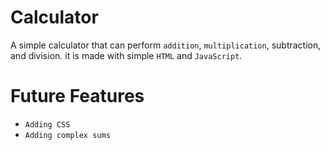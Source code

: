 # Calculator
A simple calculator that can perform `addition`, `multiplication`, subtraction, and division. it is made with simple `HTML` and `JavaScript`.


# Future Features
- `Adding CSS`
- `Adding complex sums`


